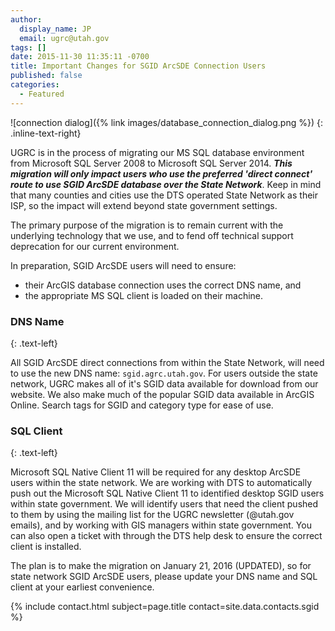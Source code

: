 ```yaml
---
author:
  display_name: JP
  email: ugrc@utah.gov
tags: []
date: 2015-11-30 11:35:11 -0700
title: Important Changes for SGID ArcSDE Connection Users
published: false
categories:
  - Featured
---
```


![connection dialog]({% link images/database_connection_dialog.png %})
{: .inline-text-right}

UGRC is in the process of migrating our MS SQL database environment from Microsoft SQL Server 2008 to Microsoft SQL Server 2014. _**This migration will only impact users who use the preferred 'direct connect' route to use SGID ArcSDE database over the State Network**_. Keep in mind that many counties and cities use the DTS operated State Network as their ISP, so the impact will extend beyond state government settings.

The primary purpose of the migration is to remain current with the underlying technology that we use, and to fend off technical support deprecation for our current environment.

In preparation, SGID ArcSDE users will need to ensure:

- their ArcGIS database connection uses the correct DNS name, and
- the appropriate MS SQL client is loaded on their machine.

### DNS Name

{: .text-left}

All SGID ArcSDE direct connections from within the State Network, will need to use the new DNS name: `sgid.agrc.utah.gov`. For users outside the state network, UGRC makes all of it's SGID data available for download from our website. We also make much of the popular SGID data available in ArcGIS Online. Search tags for SGID and category type for ease of use.

### SQL Client

{: .text-left}

Microsoft SQL Native Client 11 will be required for any desktop ArcSDE users within the state network. We are working with DTS to automatically push out the Microsoft SQL Native Client 11 to identified desktop SGID users within state government. We will identify users that need the client pushed to them by using the mailing list for the UGRC newsletter (@utah.gov emails), and by working with GIS managers within state government. You can also open a ticket with through the DTS help desk to ensure the correct client is installed.

The plan is to make the migration on January 21, 2016 (UPDATED), so for state network SGID ArcSDE users, please update your DNS name and SQL client at your earliest convenience.

{% include contact.html subject=page.title contact=site.data.contacts.sgid %}
